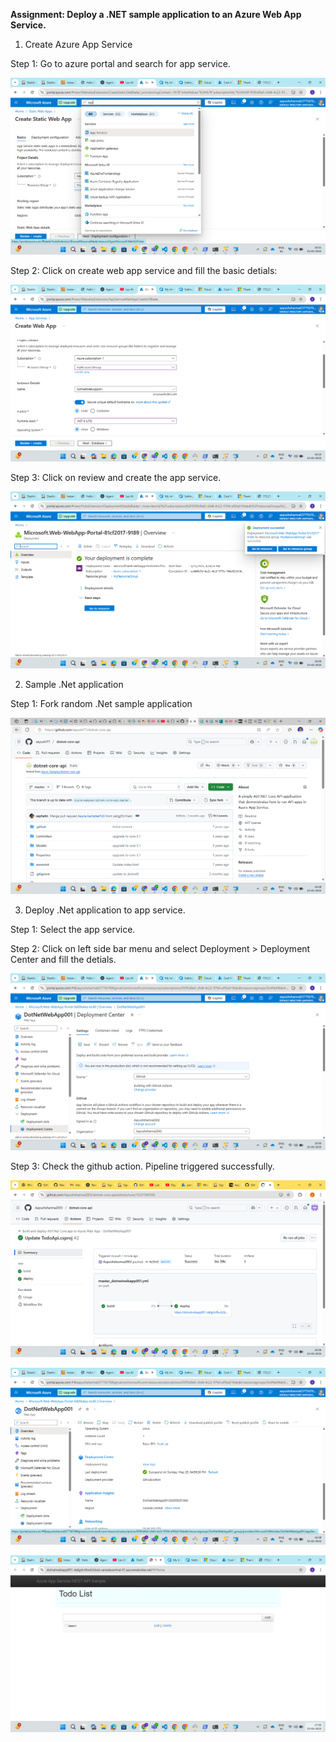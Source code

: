 **Assignment: Deploy a .NET sample application to an Azure Web App Service.**

1. Create Azure App Service

Step 1: Go to azure portal and search for app service.

![alt text](1.png)

Step 2: Click on create web app service and fill the basic detials:

![alt text](2.png)

Step 3: Click on review and create the app service.

![alt text](3.png)

2. Sample .Net application

Step 1: Fork random .Net sample application

![alt text](4.png)

3. Deploy .Net application to app service.

Step 1: Select the app service.

Step 2: Click on left side bar menu and select Deployment > Deployment Center and fill the detials.

![alt text](5.png)

Step 3: Check the github action. Pipeline triggered successfully.

![alt text](6.png)

![alt text](7.png)

![alt text](8.png)
